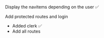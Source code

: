 Display the navitems depending on the user ✅

Add protected routes and login

- Added clerk ✅
- Add all routes
